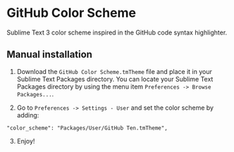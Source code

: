 # GitHub Color Scheme
Sublime Text 3 color scheme inspired in the GitHub code syntax highlighter.

## Manual installation

1) Download the `GitHub Color Scheme.tmTheme` file and place it in your Sublime Text Packages directory. You can locate your Sublime Text Packages directory by using the menu item `Preferences -> Browse Packages...`.

2) Go to `Preferences -> Settings - User` and set the color scheme by adding:

```
"color_scheme": "Packages/User/GitHub Ten.tmTheme",
```

3) Enjoy!